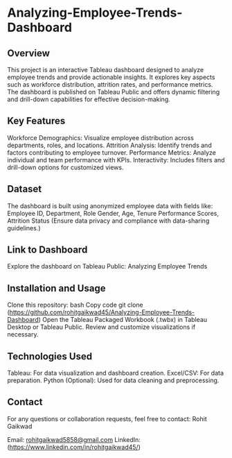 # Analyzing-Employee-Trends-Dashboard

## Overview
This project is an interactive Tableau dashboard designed to analyze employee trends and provide actionable insights. It explores key aspects such as workforce distribution, attrition rates, and performance metrics. The dashboard is published on Tableau Public and offers dynamic filtering and drill-down capabilities for effective decision-making.

## Key Features
Workforce Demographics: Visualize employee distribution across departments, roles, and locations.
Attrition Analysis: Identify trends and factors contributing to employee turnover.
Performance Metrics: Analyze individual and team performance with KPIs.
Interactivity: Includes filters and drill-down options for customized views.

## Dataset
The dashboard is built using anonymized employee data with fields like:
Employee ID, Department, Role
Gender, Age, Tenure
Performance Scores, Attrition Status
(Ensure data privacy and compliance with data-sharing guidelines.)

## Link to Dashboard
Explore the dashboard on Tableau Public:
Analyzing Employee Trends

## Installation and Usage
Clone this repository:
bash
Copy code
git clone (https://github.com/rohitgaikwad45/Analyzing-Employee-Trends-Dashboard)
Open the Tableau Packaged Workbook (.twbx) in Tableau Desktop or Tableau Public.
Review and customize visualizations if necessary.

## Technologies Used
Tableau: For data visualization and dashboard creation.
Excel/CSV: For data preparation.
Python (Optional): Used for data cleaning and preprocessing.

## Contact
For any questions or collaboration requests, feel free to contact:
Rohit Gaikwad

Email: rohitgaikwad5858@gmail.com 
LinkedIn: (https://www.linkedin.com/in/rohitgaikwad45/)
